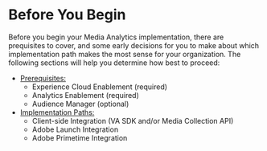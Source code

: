 # Before You Begin

Before you begin your Media Analytics implementation, there are prequisites to cover, and some early decisions for you to make about which implementation path makes the most sense for your organization. The following sections will help you determine how best to proceed:

* [Prerequisites:](before-you-begin/prerequisites.md)
  * Experience Cloud Enablement \(required\)
  * Analytics Enablement \(required\)
  * Audience Manager \(optional\)
* [Implementation Paths:](before-you-begin/implementation-paths.md) 
  * Client-side Integration \(VA SDK and/or Media Collection API\)
  * Adobe Launch Integration
  * Adobe Primetime Integration

